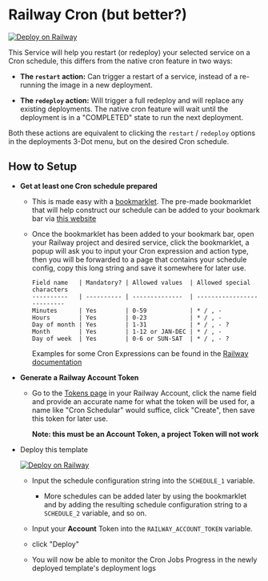 # Railway Cron (but better?)

[![Deploy on Railway](https://railway.app/button.svg)](https://railway.app/template/fwH-l3?referralCode=ySCnWl)

This Service will help you restart (or redeploy) your selected service on a Cron schedule, this differs from the native cron feature in two ways:

- **The `restart` action:** Can trigger a restart of a service, instead of a re-running the image in a new deployment.

- **The `redeploy` action:** Will trigger a full redeploy and will replace any existing deployments. The native cron feature will wait until the deployment is in a "COMPLETED" state to run the next deployment.

Both these actions are equivalent to clicking the `restart` / `redeploy` options in the deployments 3-Dot menu, but on the desired Cron schedule.

## How to Setup

- **Get at least one Cron schedule prepared**

    - This is made easy with a [bookmarklet](https://bookmarklets.org/what-is-a-bookmarklet/). The pre-made bookmarklet that will help construct our schedule can be added to your bookmark bar via [this website](https://bookmarklet.up.railway.app/cron-config/)

    - Once the bookmarklet has been added to your bookmark bar, open your Railway project and desired service, click the bookmarklet, a popup will ask you to input your Cron expression and action type, then you will be forwarded to a page that contains your schedule config, copy this long string and save it somewhere for later use.

        ```
        Field name   | Mandatory? | Allowed values  | Allowed special characters
        ----------   | ---------- | --------------  | --------------------------
        Minutes      | Yes        | 0-59            | * / , -
        Hours        | Yes        | 0-23            | * / , -
        Day of month | Yes        | 1-31            | * / , - ?
        Month        | Yes        | 1-12 or JAN-DEC | * / , -
        Day of week  | Yes        | 0-6 or SUN-SAT  | * / , - ?
        ```
    
        Examples for some Cron Expressions can be found in the [Railway documentation](https://docs.railway.app/reference/cron-jobs#examples)

- **Generate a Railway Account Token**

    - Go to the [Tokens page](https://railway.app/account/tokens) in your Railway Account, click the name field and provide an accurate name for what the token will be used for, a name like "Cron Schedular" would suffice, click "Create", then save this token for later use.
    
        **Note: this must be an Account Token, a project Token will not work**

- Deploy this template

    [![Deploy on Railway](https://railway.app/button.svg)](https://railway.app/new/template/fwH-l3?referralCode=ySCnWl)

    - Input the schedule configuration string into the `SCHEDULE_1` variable.

        - More schedules can be added later by using the bookmarklet and by adding the resulting schedule configuration string to a `SCHEDULE_2`
 variable, and so on.

    - Input your **Account** Token into the `RAILWAY_ACCOUNT_TOKEN` variable.

    - click "Deploy"

    - You will now be able to monitor the Cron Jobs Progress in the newly deployed template's deployment logs
